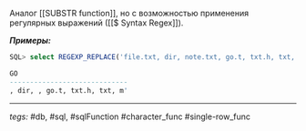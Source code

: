 Аналог [[SUBSTR function]], но с возможностью применения регулярных выражений ([[$ Syntax Regex]]).

***Примеры:***
```sql
SQL> select REGEXP_REPLACE('file.txt, dir, note.txt, go.t, txt.h, txt, m''di.txt', '(\w*\.txt)') Go from dual;

GO
-----------------------------
, dir, , go.t, txt.h, txt, m'
```
---
*tegs:* #db, #sql, #sqlFunction #character_func #single-row_func 
